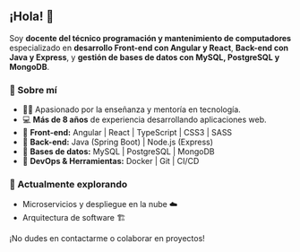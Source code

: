 ## ¡Hola! 👋  

Soy **docente del técnico programación y mantenimiento de computadores** especializado en **desarrollo Front-end con Angular y React**, **Back-end con Java y Express**, y **gestión de bases de datos con MySQL, PostgreSQL y MongoDB**.  

### 🚀 Sobre mí  
- 👨‍🏫 Apasionado por la enseñanza y mentoría en tecnología.  
- 💻 **Más de 8 años** de experiencia desarrollando aplicaciones web.  
- 🔹 **Front-end:** Angular | React | TypeScript | CSS3 | SASS  
- 🔹 **Back-end:** Java (Spring Boot) | Node.js (Express)  
- 🔹 **Bases de datos:** MySQL | PostgreSQL | MongoDB  
- 🔹 **DevOps & Herramientas:** Docker | Git | CI/CD  

### 🌱 Actualmente explorando  
- Microservicios y despliegue en la nube ☁️  
- Arquitectura de software 🏗️  


¡No dudes en contactarme o colaborar en proyectos! 
